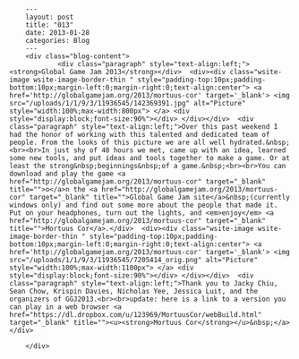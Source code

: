 
        ---
        layout: post
        title: "013"
        date: 2013-01-28
        categories: Blog
        ---
        <div class="blog-content">
				<div class="paragraph" style="text-align:left;"><strong>Global Game Jam 2013</strong></div>  <div><div class="wsite-image wsite-image-border-thin " style="padding-top:10px;padding-bottom:10px;margin-left:0;margin-right:0;text-align:center"> <a href='http://globalgamejam.org/2013/mortuus-cor' target='_blank'> <img src="/uploads/1/1/9/3/11936545/142369391.jpg" alt="Picture" style="width:100%;max-width:800px"> </a> <div style="display:block;font-size:90%"></div> </div></div>  <div class="paragraph" style="text-align:left;">Over this past weekend I had the honor of working with this talented and dedicated team of people. From the looks of this picture we are all well hydrated.&nbsp;<br><br>In just shy of 48 hours we met, came up with an idea, learned some new tools, and put ideas and tools together to make a game. Or at least the strong&nbsp;beginnings&nbsp;of a game.&nbsp;<br><br>You can download and play the game <a href="http://globalgamejam.org/2013/mortuus-cor" target="_blank" title="">o</a>n the <a href="http://globalgamejam.org/2013/mortuus-cor" target="_blank" title="">Global Game Jam site</a>&nbsp;(currently windows only) and find out some more about the people that made it. Put on your headphones, turn out the lights, and <em>enjoy</em> <a href="http://globalgamejam.org/2013/mortuus-cor" target="_blank" title="">Mortuus Cor</a>.</div>  <div><div class="wsite-image wsite-image-border-thin " style="padding-top:10px;padding-bottom:10px;margin-left:0;margin-right:0;text-align:center"> <a href='http://globalgamejam.org/2013/mortuus-cor' target='_blank'> <img src="/uploads/1/1/9/3/11936545/7205414_orig.png" alt="Picture" style="width:100%;max-width:1100px"> </a> <div style="display:block;font-size:90%"></div> </div></div>  <div class="paragraph" style="text-align:left;">Thank you to Jacky Chiu, Sean Chow, Krispin Davies, Nicholas Yee, Jessica Luit, and the organizers of GGJ2013.<br><br>update: here is a link to a version you can play in a web browser <a href="https://dl.dropbox.com/u/123969/MortuusCor/webBuild.html" target="_blank" title=""><u><strong>Mortuus Cor</strong></u>&nbsp;</a></div>

		</div>
        